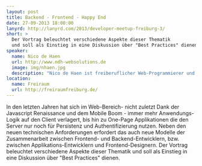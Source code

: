 ```yaml
---
layout: post
title: Backend - Frontend - Happy End
date: 27-09-2013 18:00:00
lanyrd: http://lanyrd.com/2013/developer-meetup-freiburg-3/
short: >
  Der Vortrag beleuchtet verschiedene Aspekte dieser Thematik
  und soll als Einstieg in eine Diskussion über "Best Practices" dienen.
speaker:
  name: Nico de Haen
  url: http://www.ndh-websolutions.de
  image: img/nhaen.jpg
  description: "Nico de Haen ist freiberuflicher Web-Programmierer und entwickelt komplexe Web-Applikationen meist auf Basis von TYPO3 CMS. Außerdem ist er im OpenSource Projekt TYPO3 und als Berater im Webumfeld aktiv. Er hat einen Abschluss an der Musikhochschule Freiburg als Pianist und ist Vater von 2 Kindern."
location:
  name: Freiraum
  url: http://freiraumfreiburg.de/
---
```



In den letzten Jahren hat sich im Web-Bereich- nicht zuletzt Dank der Javascript Renaissance
und dem Mobile Boom - immer mehr Anwendungs-Logik auf den Client verlagert, bis hin zu One-Page
Applikationen die den Server nur noch für Persistenz und Authentifizierung nutzen. Neben den
neuen technischen Anforderungen erfordert das auch neue Modelle der Zusammenarbeit zwischen
Frontend- und Backend-Entwicklern, bzw. zwischen Applikations-Entwicklern und Frontend-Designern.
Der Vortrag beleuchtet verschiedene Aspekte dieser Thematik und soll als Einstieg in eine
Diskussion über "Best Practices" dienen.
